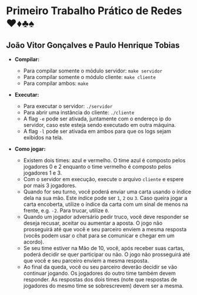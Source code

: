 # Primeiro Trabalho Prático de Redes ♥♦♣♠

## João Vitor Gonçalves e Paulo Henrique Tobias

- **Compilar:**
	- Para compilar somente o módulo servidor: `make servidor`
	- Para compilar somente o módulo cliente: `make cliente`
	- Para compilar ambos: `make`

- **Executar:**
	- Para executar o servidor: `./servidor`
	- Para abrir uma instância do cliente: `./cliente`
	- A flag `-e` pode ser ativada, juntamente com o endereço ip do servidor, caso este esteja sendo executado em outra máquina.
	- A flag `-l` pode ser ativada em ambos para que os logs sejam exibidos na tela.

- **Como jogar:**
	- Existem dois times: azul e vermelho. O time azul é composto pelos jogadores 0 e 2 enquanto o time vermelho é composto pelos jogadores 1 e 3.
	- Com o servidor em execução, execute o arquivo `cliente` e espere por mais 3 jogadores.
	- Quando for seu turno, você poderá enviar uma carta usando o índice dela na sua mão. Este índice pode ser `1`, `2` ou `3`. Caso queira jogar a carta encoberta, utilize o índice da carta com um sinal de menos na frente, e.g. `-2`. Para trucar, utilize `0`.
	- Quando um jogador adversário pedir truco, você deve responder se deseja recusar, aceitar ou aumentar a aposta. O jogo não prosseguirá até que você e seu parceiro enviem a mesma resposta (vocês podem usar o chat para se comunicar e chegar em um acordo).
	- Se seu time estiver na Mão de 10, você, após receber suas cartas, poderá decidir se quer participar ou não. O jogo não prosseguirá até que você e seu parceiro enviem a mesma resposta.
	- Ao final da queda, você ou seu parceiro deverão decidir se vão continuar jogando. Os jogadores do outro time também devem responder. As respostas dos dois times (note que respostas de jogadores do mesmo time se sobrescrevem) devem ser a mesma.
